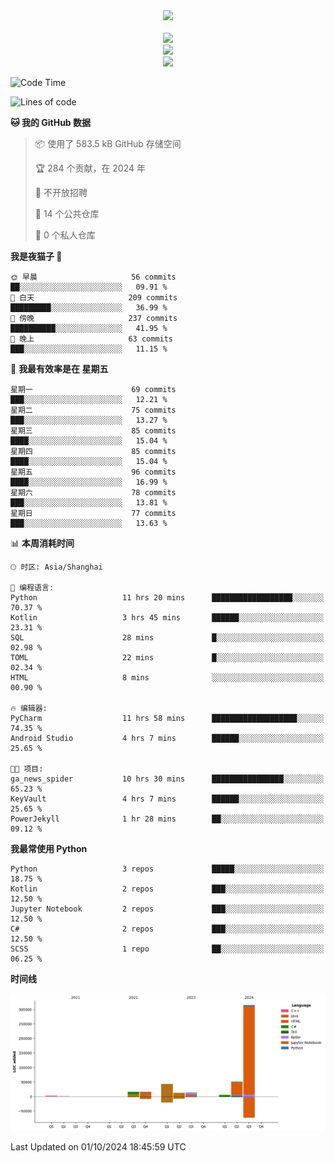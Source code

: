 <div align="center">
  <img src="https://readme-typing-svg.demolab.com?font=Zhi+Mang+Xing&size=40&pause=1000&color=000000&center=true&vCenter=true&lines=Baymax%E5%B0%8F%E6%8C%AF;Hello%20World"/><br/>
  <br/>
  <img src="https://skillicons.dev/icons?i=java,kotlin,python,c,cpp,html,css,javascript" /><br/>
  <img src="https://skillicons.dev/icons?i=spring,vue,pytorch,maven,gradle,mysql,sqlite,linux" /><br/>
  <img src="https://skillicons.dev/icons?i=idea,pycharm,webstorm,androidstudio,vscode,git,vim,md" /><br/>
</div>

<!--START_SECTION:waka-->
![Code Time](http://img.shields.io/badge/Code%20Time-301%20hrs%205%20mins-blue)

![Lines of code](https://img.shields.io/badge/%E4%BB%8E%E3%80%8CHello%20World%E3%80%8D%E8%B5%B7%E6%88%91%E5%B7%B2%E7%BB%8F%E5%86%99%E4%BA%86-472.9%20thousand%20%E8%A1%8C%E4%BB%A3%E7%A0%81-blue)

**🐱 我的 GitHub 数据** 

> 📦  使用了 583.5 kB GitHub 存储空间 
 > 
> 🏆 284 个贡献，在 2024 年
 > 
> 🚫 不开放招聘
 > 
> 📜 14 个公共仓库 
 > 
> 🔑 0 个私人仓库 
 > 
**我是夜猫子 🦉** 

```text
🌞 早晨                     56 commits          ██░░░░░░░░░░░░░░░░░░░░░░░   09.91 % 
🌆 白天                     209 commits         █████████░░░░░░░░░░░░░░░░   36.99 % 
🌃 傍晚                     237 commits         ██████████░░░░░░░░░░░░░░░   41.95 % 
🌙 晚上                     63 commits          ███░░░░░░░░░░░░░░░░░░░░░░   11.15 % 
```
📅 **我最有效率是在 星期五** 

```text
星期一                      69 commits          ███░░░░░░░░░░░░░░░░░░░░░░   12.21 % 
星期二                      75 commits          ███░░░░░░░░░░░░░░░░░░░░░░   13.27 % 
星期三                      85 commits          ████░░░░░░░░░░░░░░░░░░░░░   15.04 % 
星期四                      85 commits          ████░░░░░░░░░░░░░░░░░░░░░   15.04 % 
星期五                      96 commits          ████░░░░░░░░░░░░░░░░░░░░░   16.99 % 
星期六                      78 commits          ███░░░░░░░░░░░░░░░░░░░░░░   13.81 % 
星期日                      77 commits          ███░░░░░░░░░░░░░░░░░░░░░░   13.63 % 
```


📊 **本周消耗时间** 

```text
🕑︎ 时区: Asia/Shanghai

💬 编程语言: 
Python                   11 hrs 20 mins      ██████████████████░░░░░░░   70.37 % 
Kotlin                   3 hrs 45 mins       ██████░░░░░░░░░░░░░░░░░░░   23.31 % 
SQL                      28 mins             █░░░░░░░░░░░░░░░░░░░░░░░░   02.98 % 
TOML                     22 mins             █░░░░░░░░░░░░░░░░░░░░░░░░   02.34 % 
HTML                     8 mins              ░░░░░░░░░░░░░░░░░░░░░░░░░   00.90 % 

🔥 编辑器: 
PyCharm                  11 hrs 58 mins      ███████████████████░░░░░░   74.35 % 
Android Studio           4 hrs 7 mins        ██████░░░░░░░░░░░░░░░░░░░   25.65 % 

🐱‍💻 项目: 
ga_news_spider           10 hrs 30 mins      ████████████████░░░░░░░░░   65.23 % 
KeyVault                 4 hrs 7 mins        ██████░░░░░░░░░░░░░░░░░░░   25.65 % 
PowerJekyll              1 hr 28 mins        ██░░░░░░░░░░░░░░░░░░░░░░░   09.12 % 
```

**我最常使用 Python** 

```text
Python                   3 repos             █████░░░░░░░░░░░░░░░░░░░░   18.75 % 
Kotlin                   2 repos             ███░░░░░░░░░░░░░░░░░░░░░░   12.50 % 
Jupyter Notebook         2 repos             ███░░░░░░░░░░░░░░░░░░░░░░   12.50 % 
C#                       2 repos             ███░░░░░░░░░░░░░░░░░░░░░░   12.50 % 
SCSS                     1 repo              ██░░░░░░░░░░░░░░░░░░░░░░░   06.25 % 
```



**时间线**

![Lines of Code chart](https://raw.githubusercontent.com/Baymax104/Baymax104/main/assets/bar_graph.png)


 Last Updated on 01/10/2024 18:45:59 UTC
<!--END_SECTION:waka-->





